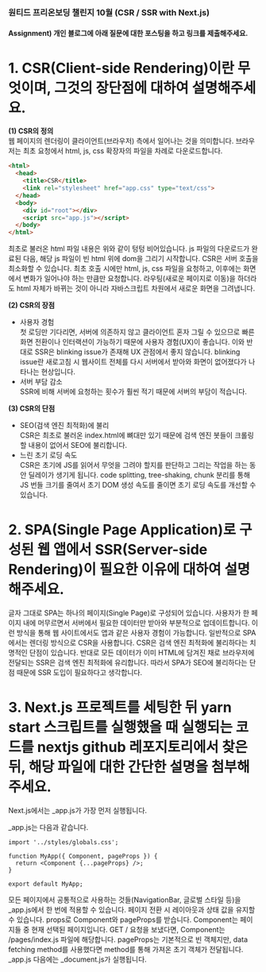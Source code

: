 
### 원티드 프리온보딩 챌린지 10월 (CSR / SSR with Next.js)
#### Assignment) 개인 블로그에 아래 질문에 대한 포스팅을 하고 링크를 제출해주세요.

# 1. CSR(Client-side Rendering)이란 무엇이며, 그것의 장단점에 대하여 설명해주세요.

**(1) CSR의 정의** <br>
웹 페이지의 렌더링이 클라이언트(브라우저) 측에서 일어나는 것을 의미합니다. 브라우저는 최초 요청에서 html, js, css 확장자의 파일을 차례로 다운로드합니다.

```html
<html>
  <head>
    <title>CSR</title>
    <link rel="stylesheet" href="app.css" type="text/css">
  </head>
  <body>
    <div id="root"></div>
    <script src="app.js"></script>
  </body>
</html>
```
최초로 불러온 html 파일 내용은 위와 같이 텅텅 비어있습니다. js 파일의 다운로드가 완료된 다음, 해당 js 파일이 빈 html 위에 dom을 그리기 시작합니다.
CSR은 서버 호출을 최소화할 수 있습니다. 최초 호출 시에만 html, js, css 파일을 요청하고, 이후에는 화면에서 변화가 일어나야 하는 만큼만 요청합니다. 라우팅(새로운 페이지로 이동)을 하더라도 html 자체가 바뀌는 것이 아니라 자바스크립트 차원에서 새로운 화면을 그려냅니다.

**(2) CSR의 장점** <br>
- 사용자 경험 <br>
첫 로딩만 기다리면, 서버에 의존하지 않고 클라이언트 혼자 그릴 수 있으므로 빠른 화면 전환이나 인터랙션이 가능하기 때문에 사용자 경험(UX)이 좋습니다. 이와 반대로 SSR은 blinking issue가 존재해 UX 관점에서 좋지 않습니다. blinking issue란 새로고침 시 웹사이트 전체를 다시 서버에서 받아와 화면이 없어졌다가 나타나는 현상입니다.
- 서버 부담 감소 <br>
SSR에 비해 서버에 요청하는 횟수가 훨씬 적기 때문에 서버의 부담이 적습니다.

**(3) CSR의 단점** <br>
- SEO(검색 엔진 최적화)에 불리 <br>
CSR은 최초로 불러온 index.html에 뼈대만 있기 때문에 검색 엔진 봇들이 크롤링 할 내용이 없어서 SEO에 불리합니다.
- 느린 초기 로딩 속도 <br>
CSR은 초기에 JS를 읽어서 무엇을 그려야 할지를 판단하고 그리는 작업을 하는 동안 딜레이가 생기게 됩니다. code splitting, tree-shaking, chunk 분리를 통해 JS 번들 크기를 줄여서 초기 DOM 생성 속도를 줄이면 초기 로딩 속도를 개선할 수 있습니다.

# 2. SPA(Single Page Application)로 구성된 웹 앱에서 SSR(Server-side Rendering)이 필요한 이유에 대하여 설명해주세요.

글자 그대로 SPA는 하나의 페이지(Single Page)로 구성되어 있습니다. 사용자가 한 페이지 내에 머무르면서 서버에서 필요한 데이터만 받아와 부분적으로 업데이트합니다. 이런 방식을 통해 웹 사이트에서도 앱과 같은 사용자 경험이 가능합니다.
일반적으로 SPA에서는 렌더링 방식으로 CSR을 사용합니다. CSR은 검색 엔진 최적화에 불리하다는 치명적인 단점이 있습니다. 반대로 모든 데이터가 이미 HTML에 담겨진 채로 브라우저에 전달되는 SSR은 검색 엔진 최적화에 유리합니다. 따라서 SPA가 SEO에 불리하다는 단점 때문에 SSR 도입이 필요하다고 생각합니다.

# 3. Next.js 프로젝트를 세팅한 뒤 yarn start 스크립트를 실행했을 때 실행되는 코드를 nextjs github 레포지토리에서 찾은 뒤, 해당 파일에 대한 간단한 설명을 첨부해주세요.
 
Next.js에서는 _app.js가 가장 먼저 실행됩니다.

_app.js는 다음과 같습니다.

```react
import '../styles/globals.css';

function MyApp({ Component, pageProps }) {
  return <Component {...pageProps} />;
}

export default MyApp;
```


모든 페이지에서 공통적으로 사용하는 것들(NavigationBar, 글로벌 스타일 등)을 _app.js에서 한 번에 적용할 수 있습니다.
페이지 전환 시 레이아웃과 상태 값을 유지할 수 있습니다.
props로 Component와 pageProps를 받습니다.
Component는 페이지들 중 현재 선택된 페이지입니다. GET / 요청을 보냈다면, Component는 /pages/index.js 파일에 해당합니다.
pageProps는 기본적으로 빈 객체지만, data fetching method를 사용했다면 method를 통해 가져온 초기 객체가 전달됩니다.
_app.js 다음에는 _document.js가 실행됩니다.
